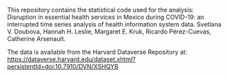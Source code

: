This repository contains the statistical code used for the analysis: 
Disruption in essential health services in Mexico during COVID-19: an interrupted time series analysis of health information system data. 
Svetlana V. Doubova, Hannah H. Leslie, Margaret E. Kruk, Ricardo Pérez-Cuevas, Catherine Arsenault.

The data is available from the Harvard Dataverse Repository at: https://dataverse.harvard.edu/dataset.xhtml?persistentId=doi:10.7910/DVN/XSHQYB
